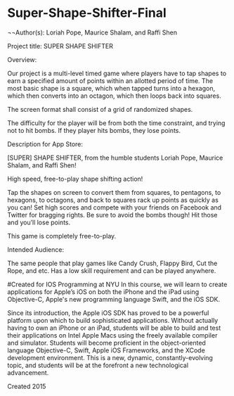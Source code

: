 # Super-Shape-Shifter-Final
¬¬Author(s): Loriah Pope, Maurice Shalam, and Raffi Shen

Project title: SUPER SHAPE SHIFTER

Overview:

Our project is a multi-level timed game where players have to tap shapes to earn a specified amount of points within an allotted period of time. The most basic shape is a square, which when tapped turns into a hexagon, which then converts into an octagon, which then loops back into squares.

The screen format shall consist of a grid of randomized shapes.

The difficulty for the player will be from both the time constraint, and trying not to hit bombs. If they player hits bombs, they lose points.

Description for App Store:

[SUPER] SHAPE SHIFTER, from the humble students Loriah Pope, Maurice Shalam, and Raffi Shen! 

High speed, free-to-play shape shifting action! 

Tap the shapes on screen to convert them from squares, to pentagons, to hexagons, to octagons, and back to squares rack up points as quickly as you can! Set high scores and compete with your friends on Facebook and Twitter for bragging rights. Be sure to avoid the bombs though! Hit those and you’ll lose points.

This game is completely free-to-play.

Intended Audience:

The same people that play games like Candy Crush, Flappy Bird, Cut the Rope, and etc. Has a low skill requirement and can be played anywhere. 

#Created for IOS Programming at NYU
In this course, we will learn to create applications for Apple’s iOS on both the iPhone and the iPad using Objective-C, Apple's new programming language Swift, and the iOS SDK.

Since its introduction, the Apple iOS SDK has proved to be a powerful platform upon which to build sophisticated applications. Without actually having to own an iPhone or an iPad, students will be able to build and test their applications on Intel Apple Macs using the freely available compiler and simulator. Students will become proficient in the object-oriented language Objective-C,  Swift, Apple iOS Frameworks,  and the XCode development environment.  This is a new, dynamic, constantly-evolving topic, and students will be at the forefront a new technological advancement.




Created 2015
